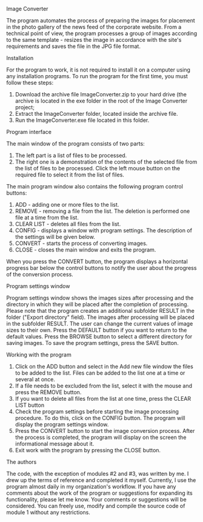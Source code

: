 Image Converter

The program automates the process of preparing the images for placement in the photo gallery of the news feed of the corporate website.
From a technical point of view, the program processes a group of images according to the same template - resizes the image in accordance with the site's requirements and saves the file in the JPG file format.

Installation

For the program to work, it is not required to install it on a computer using any installation programs.
To run the program for the first time, you must follow these steps:
1) Download the archive file ImageConverter.zip to your hard drive (the archive is located in the exe folder in the root of the Image Converter project;
2) Extract the ImageConverter folder, located inside the archive file.
3) Run the ImageConverter.exe file located in this folder.


Program interface

The main window of the program consists of two parts:

1) The left part is a list of files to be processed.
2) The right one is a demonstration of the contents of the selected file from the list of files to be processed. Click the left mouse button on the required file to select it from the list of files.

The main program window also contains the following program control buttons:

1) ADD - adding one or more files to the list.
2) REMOVE - removing a file from the list. The deletion is performed one file at a time from the list.
3) CLEAR LIST - deletes all files from the list.
4) CONFIG - displays a window with program settings. The description of the settings will be given below.
5) CONVERT - starts the process of converting images.
6) CLOSE - closes the main window and exits the program.

When you press the CONVERT button, the program displays a horizontal progress bar below the control buttons to notify the user about the progress of the conversion process.



Program settings window

Program settings window shows the images sizes after processing and the directory in which they will be placed after the completion of processing. Please note that the program creates an additional subfolder RESULT in the folder ("Export directory" field). The images after processing will be placed in the subfolder RESULT.
The user can change the current values of image sizes to their own.
Press the DEFAULT button if you want to return to the default values.
Press the BROWSE button to select a different directory for saving images.
To save the program settings, press the SAVE button.

Working with the program

1) Click on the ADD button and select in the Add new file window the files to be added to the list. Files can be added to the list one at a time or several at once.
2) If a file needs to be excluded from the list, select it with the mouse and press the REMOVE button.
3) If you want to delete all files from the list at one time, press the CLEAR LIST button
4) Check the program settings before starting the image processing procedure. To do this, click on the CONFIG button. The program will display the program settings window.
5) Press the CONVERT button to start the image conversion process. After the process is completed, the program will display on the screen the informational message about it.
6) Exit work with the program by pressing the CLOSE button.

The authors

The code, with the exception of modules #2 and #3, was written by me. I drew up the terms of reference and completed it myself.
Currently, I use the program almost daily in my organization's workflow.
If you have any comments about the work of the program or suggestions for expanding its functionality, please let me know. Your comments or suggestions will be considered.
You can freely use, modify and compile the source code of module 1 without any restrictions.
